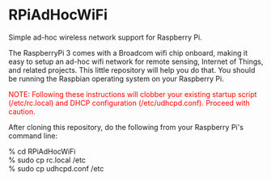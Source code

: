 # RPiAdHocWiFi
Simple ad-hoc wireless network support for Raspberry Pi.

The RaspberryPi 3 comes with a Broadcom wifi chip onboard, making it easy to
setup an ad-hoc wifi network for remote sensing, Internet of Things, and
related projects.  This little repository will help you do that.  You should be
running the Raspbian 
operating system on your Raspberry Pi.

<font color="red">
NOTE: Following these instructions will clobber your existing startup script
(/etc/rc.local) and DHCP configuration (/etc/udhcpd.conf).  Proceed with
caution.
</font>

After cloning this repository, do the following from your Raspberry Pi's command line:

% cd RPiAdHocWiFi<br>
% sudo cp rc.local /etc<br>
% sudo cp udhcpd.conf /etc<br>
